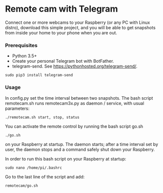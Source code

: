 # Remote cam with Telegram

Connect one or more webcams to your Raspberry (or any PC with Linux distro), download this simple project, and you will be able to get snapshots from inside your home to your phone when you are out.


### Prerequisites
* Python 3.5+
* Create your personal Telegram bot with BotFather.  
* telegram-send. See https://pythonhosted.org/telegram-send/.
```
sudo pip3 install telegram-send
```

### Usage

In config.py set the time interval between two snapshots.
The bash script remotecam.sh runs remotecam3x.py as daemon / service, with usual parameters:
```
./remotecam.sh start, stop, status
```
You can activate the remote control by running the bash script go.sh
```
./go.sh
```
on your Raspberry at startup. The daemon starts; after a time interval set by user, the daemon stops and a command safely shut down your Raspberry.

In order to run this bash script on your Raspberry at startup:
```
sudo nano /home/pi/.bashrc
```
Go to the last line of the script and add:
```
remotecam/go.sh
```
